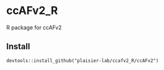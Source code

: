 # ccAFv2_R
 R package for ccAFv2

## Install
```devtools::install_github("plaisier-lab/ccafv2_R/ccAFv2")```

